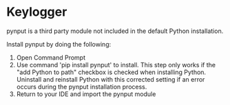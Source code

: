 # Keylogger
pynput is a third party module not included in the default Python installation.

Install pynput by doing the following:
1) Open Command Prompt
2) Use command 'pip install pynput' to install. This step only works if the "add Python to path" checkbox is checked when installing Python. Uninstall and reinstall Python with this corrected setting if an error occurs during the pynput installation process.
3) Return to your IDE and import the pynput module
